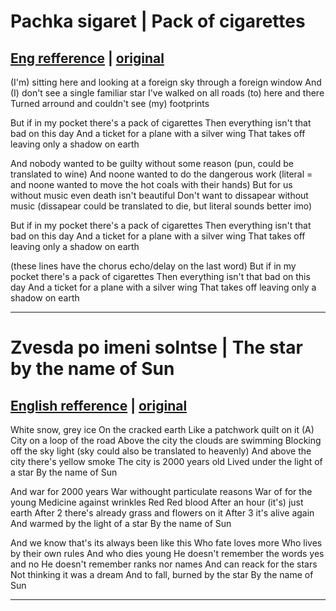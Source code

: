 # Pachka sigaret | Pack of cigarettes
## [Eng refference](https://youtu.be/OWDCuOKYckI) | [original](https://open.spotify.com/track/7nzMU6ive8Zpv6Puqid46W?si=nrj244fARhqNtIwIbhxuLQ\&utm_source=copy-link)
(I'm) sitting here and looking at a foreign sky through a foreign window
And (I) don't see a single familiar star
I've walked on all roads (to) here and there
Turned arround and couldn't see (my) footprints

But if in my pocket there's a pack of cigarettes
Then everything isn't that bad on this day
And a ticket for a plane with a silver wing
That takes off leaving only a shadow on earth

And nobody wanted to be guilty without some reason (pun, could be translated to wine)
And noone wanted to do the dangerous work (literal = and noone wanted to move the hot coals with their hands)
But for us without music even death isn't beautiful
Don't want to dissapear without music (dissapear could be translated to die, but literal sounds better imo)

But if in my pocket there's a pack of cigarettes
Then everything isn't that bad on this day
And a ticket for a plane with a silver wing
That takes off leaving only a shadow on earth

(these lines have the chorus echo/delay on the last word)
But if in my pocket there's a pack of cigarettes
Then everything isn't that bad on this day
And a ticket for a plane with a silver wing
That takes off leaving only a shadow on earth


***
# Zvesda po imeni solntse | The star by the name of Sun
## [English refference](https://youtu.be/aA-qT6TLHWY) | [original](https://open.spotify.com/track/4g87T7h8coshsA1zJjFFbG?si=VahPWwK9TnyZwNDobZ7tEA\&utm_source=copy-link)
White snow, grey ice
On the cracked earth
Like a patchwork quilt on it
(A) City on a loop of the road
Above the city the clouds are swimming
Blocking off the sky light (sky could also be translated to heavenly)
And above the city there's yellow smoke
The city is 2000 years old
Lived under the light of a star
By the name of Sun

And war for 2000 years
War withought particulate reasons
War of for the young
Medicine against wrinkles
Red Red blood
After an hour (it's) just earth
After 2 there's already grass and flowers on it
After 3 it's alive again
And warmed by the light of a star
By the name of Sun

And we know that's its always been like this
Who fate loves more
Who lives by their own rules
And who dies young
He doesn't remember the words yes and no
He doesn't remember ranks nor names
And can reack for the stars
Not thinking it was a dream
And to fall, burned by the star
By the name of Sun


***
